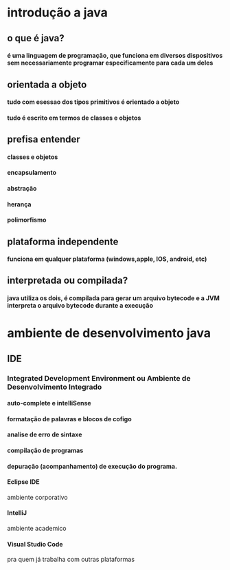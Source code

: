 # introdução a java
## o que é java?
#### é uma linguagem de programação, que funciona em diversos dispositivos sem necessariamente programar especificamente para cada um deles

## orientada a objeto
#### tudo com esessao dos tipos primitivos é orientado a objeto
#### tudo é escrito em termos de classes e objetos

## prefisa entender
#### classes e objetos
#### encapsulamento
#### abstração 
#### herança 
#### polimorfismo

## plataforma independente
#### funciona em qualquer plataforma (windows,apple, IOS, android, etc)

## interpretada ou compilada?
#### java utiliza os dois, é compilada para gerar um arquivo bytecode e a JVM interpreta o arquivo bytecode durante a execução 

# ambiente de desenvolvimento java
## IDE 
### Integrated Development Environment ou Ambiente de Desenvolvimento Integrado
#### auto-complete e intelliSense
#### formatação de palavras e blocos de cofigo
#### analise de erro de sintaxe
#### compilação de programas
#### depuração (acompanhamento) de execução do programa.

#### Eclipse IDE
ambiente corporativo 
#### IntelliJ
ambiente academico 
#### Visual Studio Code
pra quem já trabalha com outras plataformas 



